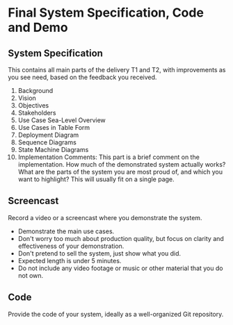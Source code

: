 # Final System Specification, Code and Demo

## System Specification

This contains all main parts of the delivery T1 and T2, with improvements as you see need, based on the feedback you received.

1. Background
2. Vision
3. Objectives
4. Stakeholders
5. Use Case Sea-Level Overview
6. Use Cases in Table Form
7. Deployment Diagram
8. Sequence Diagrams
9. State Machine Diagrams
10. Implementation Comments: This part is a brief comment on the implementation. How much of the demonstrated system actually works?
What are the parts of the system you are most proud of, and which you want to highlight?
This will usually fit on a single page.

## Screencast 

Record a video or a screencast where you demonstrate the system. 

* Demonstrate the main use cases.
* Don't worry too much about production quality, but focus on clarity and effectiveness of your demonstration. 
* Don't pretend to sell the system, just show what you did. 
* Expected length is under 5 minutes. 
* Do not include any video footage or music or other material that you do not own. 


## Code

Provide the code of your system, ideally as a well-organized Git repository.